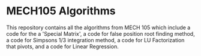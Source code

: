 # MECH105 Algorithms
This repository contains all the algorithms from MECH 105 which include a code for the a 'Special Matrix', a code for false position root finding method, a code for Simpsons 1/3 integration method, a code for LU Factorization that pivots, and a code for Linear Regression.
